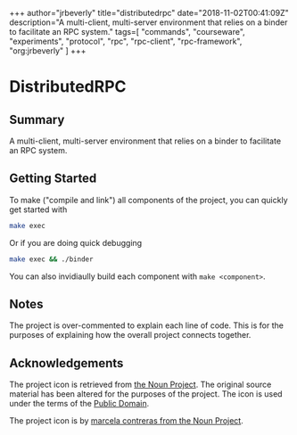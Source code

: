 +++
author="jrbeverly"
title="distributedrpc"
date="2018-11-02T00:41:09Z"
description="A multi-client, multi-server environment that relies on a binder to facilitate an RPC system."
tags=[
  "commands",
  "courseware",
  "experiments",
  "protocol",
  "rpc",
  "rpc-client",
  "rpc-framework",
  "org:jrbeverly"
]
+++

# DistributedRPC

## Summary

A multi-client, multi-server environment that relies on a binder to facilitate an RPC system.

## Getting Started

To make ("compile and link") all components of the project, you can quickly get started with

```bash
make exec
```

Or if you are doing quick debugging

```bash
make exec && ./binder
```

You can also invidiaully build each component with `make <component>`.

## Notes

The project is over-commented to explain each line of code. This is for the purposes of explaining how the overall project connects together.

## Acknowledgements

The project icon is retrieved from [the Noun Project](docs/icon/icon.json). The original source material has been altered for the purposes of the project. The icon is used under the terms of the [Public Domain](https://creativecommons.org/publicdomain/zero/1.0/).

The project icon is by [marcela contreras from the Noun Project](https://thenounproject.com/term/honeycomb/125100/).
